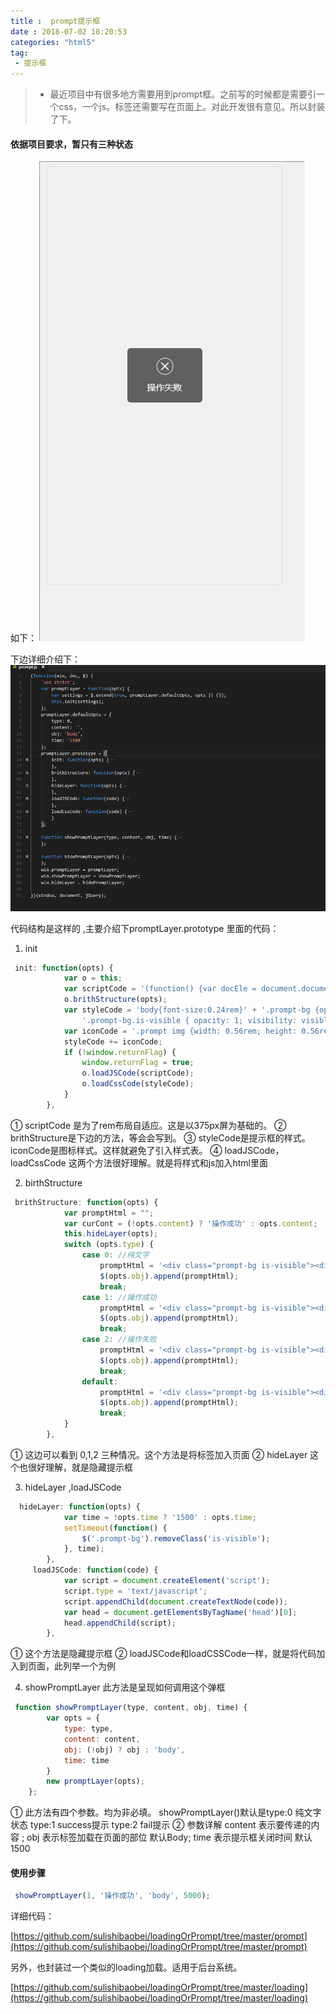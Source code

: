 ```yaml
---
title :  prompt提示框 
date : 2018-07-02 18:20:53
categories: "html5"
tag:
 - 提示框   
---
```


>* 最近项目中有很多地方需要用到prompt框。之前写的时候都是需要引一个css，一个js。标签还需要写在页面上。对此开发很有意见。所以封装了下。

#### 依据项目要求，暂只有三种状态
如下：
![效果图](/images/20180813-1.gif)

<!--more-->

下边详细介绍下：
![效果图](/images/20180813-1.png)

代码结构是这样的 ,主要介绍下promptLayer.prototype 里面的代码：

1. init

```javascript
 init: function(opts) {
            var o = this;
            var scriptCode = '(function() {var docEle = document.documentElement, evt = "onorientationchange" in window ? "orientationchange" : "",fn = function() {var width = docEle.clientWidth;width && (docEle.style.fontSize = width / 7.5 + "px");};fn(); if (window.addEventListener) { if (evt) { window.addEventListener(evt, fn, false);}window.addEventListener("resize", fn, false);document.addEventListener("DOMContentLoaded", fn, false);}})();';
            o.brithStructure(opts);
            var styleCode = 'body{font-size:0.24rem}' + '.prompt-bg {opacity: 0;visibility: hidden;position: fixed; top: 0;right: 0;bottom: 0;left: 0;z-index: 1040;overflow-x: hidden;overflow-y: auto;display: flex;display: -webkit-box;display: -ms-flexbox;display: -webkit-flex;justify-content: center; -webkit-justify-content: center; align-items: center;-webkit-align-items: center; -moz-box-align: center; -webkit-box-align: center; -webkit-box-pack: center;background: transparent;}' +
                '.prompt-bg.is-visible { opacity: 1; visibility: visible;-webkit-transition: opacity 0.3s 0s, visibility 0s 0s;-moz-transition: opacity 0.3s 0s, visibility 0s 0s;transition: opacity 0.3s 0s, visibility 0s 0s;}' + '.prompt {font-size: 0.28rem;text-align: center;padding: 0.3rem 0.64rem; background-color: rgba(0, 0, 0, .6); border-radius: 5px;}' + '.prompt span { font-size: 0.28rem; color: #fff;}';
            var iconCode = '.prompt img {width: 0.56rem; height: 0.56rem; margin: 0 auto 0.2rem;display:block;border:0 }';
            styleCode += iconCode;
            if (!window.returnFlag) {
                window.returnFlag = true;
                o.loadJSCode(scriptCode);
                o.loadCssCode(styleCode);
            }
        },
```
① scriptCode 是为了rem布局自适应。这是以375px屏为基础的。
② brithStructure是下边的方法，等会会写到。
③ styleCode是提示框的样式。iconCode是图标样式。这样就避免了引入样式表。
④ loadJSCode，loadCssCode 这两个方法很好理解。就是将样式和js加入html里面

2. birthStructure

```javascript
 brithStructure: function(opts) {
            var promptHtml = "";
            var curCont = (!opts.content) ? '操作成功' : opts.content;
            this.hideLayer(opts);
            switch (opts.type) {
                case 0: //纯文字
                    promptHtml = '<div class="prompt-bg is-visible"><div class="prompt"><span>' + curCont + '</span></div></div>';
                    $(opts.obj).append(promptHtml);
                    break;
                case 1: //操作成功
                    promptHtml = '<div class="prompt-bg is-visible"><div class="prompt"><img src="prompt_yes.png" /><span>' + curCont + '</span></div></div>';
                    $(opts.obj).append(promptHtml);
                    break;
                case 2: //操作失败
                    promptHtml = '<div class="prompt-bg is-visible"><div class="prompt"><img src="prompt_no.png" /><span>' + curCont + '</span></div></div>';
                    $(opts.obj).append(promptHtml);
                    break;
                default:
                    promptHtml = '<div class="prompt-bg is-visible"><div class="prompt"><span>' + curCont + '</span></div></div>';
                    $(opts.obj).append(promptHtml);
                    break;
            }
        },
```
① 这边可以看到 0,1,2 三种情况。这个方法是将标签加入页面
② hideLayer 这个也很好理解，就是隐藏提示框

3. hideLayer ,loadJSCode
```javascript
  hideLayer: function(opts) {
            var time = !opts.time ? '1500' : opts.time;
            setTimeout(function() {
                $('.prompt-bg').removeClass('is-visible');
            }, time);
        },
     loadJSCode: function(code) {
            var script = document.createElement('script');
            script.type = 'text/javascript';
            script.appendChild(document.createTextNode(code));
            var head = document.getElementsByTagName('head')[0];
            head.appendChild(script);
        },
```
① 这个方法是隐藏提示框
② loadJSCode和loadCSSCode一样，就是将代码加入到页面，此列举一个为例

4. showPromptLayer 此方法是呈现如何调用这个弹框

```javascript
 function showPromptLayer(type, content, obj, time) {
        var opts = {
            type: type,
            content: content,
            obj: (!obj) ? obj : 'body',
            time: time
        }
        new promptLayer(opts);
    };
```
① 此方法有四个参数。均为非必填。 showPromptLayer()默认是type:0 纯文字状态 type:1 success提示 type:2 fail提示
② 参数详解  content 表示要传递的内容 ; obj 表示标签加载在页面的部位 默认Body;  time 表示提示框关闭时间 默认1500

#### 使用步骤
```javascript
 showPromptLayer(1, '操作成功', 'body', 5000);
```

详细代码：

 [https://github.com/sulishibaobei/loadingOrPrompt/tree/master/prompt](https://github.com/sulishibaobei/loadingOrPrompt/tree/master/prompt) 

 另外，也封装过一个类似的loading加载。适用于后台系统。

 [https://github.com/sulishibaobei/loadingOrPrompt/tree/master/loading](https://github.com/sulishibaobei/loadingOrPrompt/tree/master/loading) 


